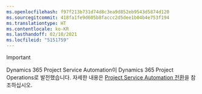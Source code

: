```yaml
---
ms.openlocfilehash: f97f213b731d74d8c3ea9d852eb9543d5874d120
ms.sourcegitcommit: 418fa1fe9d605b8faccc2d5dee1b04b4e753f194
ms.translationtype: HT
ms.contentlocale: ko-KR
ms.lasthandoff: 02/10/2021
ms.locfileid: "5151759"
---
```

> [!IMPORTANT]
> Dynamics 365 Project Service Automation이 Dynamics 365 Project Operations로 발전했습니다. 자세한 내용은 [Project Service Automation 전환](https://dynamics.microsoft.com/en-us/project-service-automation/overview/)을 참조하십시오.

